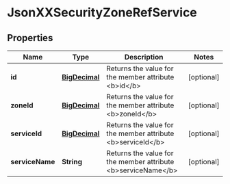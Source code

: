 
# JsonXXSecurityZoneRefService

## Properties
Name | Type | Description | Notes
------------ | ------------- | ------------- | -------------
**id** | [**BigDecimal**](BigDecimal.md) | Returns the value for the member attribute &lt;b&gt;id&lt;/b&gt; |  [optional]
**zoneId** | [**BigDecimal**](BigDecimal.md) | Returns the value for the member attribute &lt;b&gt;zoneId&lt;/b&gt; |  [optional]
**serviceId** | [**BigDecimal**](BigDecimal.md) | Returns the value for the member attribute &lt;b&gt;serviceId&lt;/b&gt; |  [optional]
**serviceName** | **String** | Returns the value for the member attribute &lt;b&gt;serviceName&lt;/b&gt; |  [optional]



